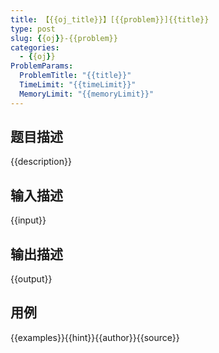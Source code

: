 ```yaml
---
title: 【{{oj_title}}】[{{problem}}]{{title}}
type: post
slug: {{oj}}-{{problem}}
categories:
  - {{oj}}
ProblemParams:
  ProblemTitle: "{{title}}"
  TimeLimit: "{{timeLimit}}"
  MemoryLimit: "{{memoryLimit}}"
---
```


## 题目描述

{{description}}

## 输入描述

{{input}}

## 输出描述

{{output}}

## 用例

{{examples}}{{hint}}{{author}}{{source}}
